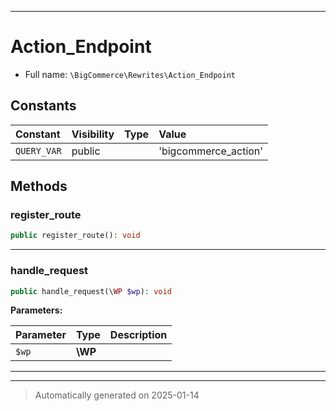 ***

# Action_Endpoint





* Full name: `\BigCommerce\Rewrites\Action_Endpoint`


## Constants

| Constant | Visibility | Type | Value |
|:---------|:-----------|:-----|:------|
|`QUERY_VAR`|public| |&#039;bigcommerce_action&#039;|


## Methods


### register_route



```php
public register_route(): void
```












***

### handle_request



```php
public handle_request(\WP $wp): void
```








**Parameters:**

| Parameter | Type | Description |
|-----------|------|-------------|
| `$wp` | **\WP** |  |





***


***
> Automatically generated on 2025-01-14
